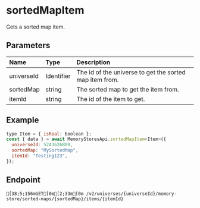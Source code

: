 
# sortedMapItem
Gets a sorted map item.


## Parameters
| Name       | Type       | Description                                             |
| :--------- | :--------- | :------------------------------------------------------ |
| universeId | Identifier | The id of the universe to get the sorted map item from. |
| sortedMap  | string     | The sorted map to get the item from.                    |
| itemId     | string     | The id of the item to get.                              |



## Example
```js copy showLineNumbers
type Item = { isReal: boolean };
const { data } = await MemoryStoresApi.sortedMapItem<Item>({
  universeId: 5243626809,
  sortedMap: "MySortedMap",
  itemId: "Testing123",
}); 
```

## Endpoint
```ansi
[38;5;156mGET[0m[2;33m[0m /v2/universes/{universeId}/memory-store/sorted-maps/{sortedMap}/items/{itemId}
```
  